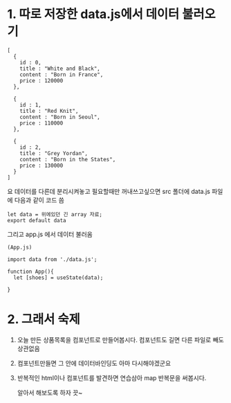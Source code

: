 # 1. 따로 저장한 data.js에서 데이터 불러오기
```
[
  {
    id : 0,
    title : "White and Black",
    content : "Born in France",
    price : 120000
  },

  {
    id : 1,
    title : "Red Knit",
    content : "Born in Seoul",
    price : 110000
  },

  {
    id : 2,
    title : "Grey Yordan",
    content : "Born in the States",
    price : 130000
  }
]
```
요 데이터를 다른데 분리시켜놓고 필요할때만 꺼내쓰고싶으면
src 폴더에 data.js 파일에 다음과 같이 코드 씀
```
let data = 위에있던 긴 array 자료;
export default data
```

그리고 app.js 에서 데이터 불러옴
```
(App.js)

import data from './data.js';

function App(){
  let [shoes] = useState(data);

}
```

# 2. 그래서 숙제
1. 오늘 만든 상품목록을 컴포넌트로 만들어봅시다. 컴포넌트도 길면 다른 파일로 빼도 상관없음 

2. 컴포넌트만들면 그 안에 데이터바인딩도 아마 다시해야겠군요 

3. 반복적인 html이나 컴포넌트를 발견하면 연습삼아 map 반복문을 써봅시다.

   알아서 해보도록 하자 끗~
